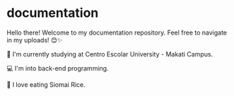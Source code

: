 # documentation
Hello there! Welcome to my documentation repository. Feel free to navigate in my uploads! 😊✨

📍 I'm currently studying at Centro Escolar University - Makati Campus.

💻 I'm into back-end programming.

🍚 I love eating Siomai Rice.

